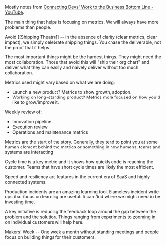 Mostly notes from [Connecting Devs' Work to the Business Bottom Line - YouTube](https://www.youtube.com/watch?v=MGe35BKuSO0&list=PL0cH8n2pFJ3u7jvJnWkpbdddNtkjAr0EW).

The main thing that helps is focusing on metrics. We will always have more problems than people.

Avoid [[Shipping Theatre]] -- in the absence of clarity (clear metrics, clear impact), we simply celebrate shipping things. You chase the deliverable, not the proof that it helps.

The most important things might be the hardest things. They might need the most collaboration. Those that avoid this will "ship their org chart" and deliver what they can easily and naively deliver without too much collaboration.

Metrics used might vary based on what we are doing:

- Launch a new product? Metrics to show growth, adoption.
- Working on long-standing product? Metrics more focused on how you'd like to grow/improve it.

Weekly review of:

- Innovation pipeline
- Execution review
- Operations and maintenance metrics

Metrics are the start of the story. Generally, they tend to point you at some human element behind the metrics or something in how humans, teams and systems are interacting

Cycle time is a key metric and it shows how quickly code is reaching the customer. Teams that have short cycle times are likely the most efficient.

Speed and resiliency are features in the current era of SaaS and highly connected systems.

Production incidents are an amazing learning tool. Blameless incident write-ups that focus on learning are useful. It can find where we might need to be investing time.

A key initiative is reducing the feedback loop around the gap between the problem and the solution. Things ranging from experiments to zooming in on individual customers will help here.

Makers' Week -- One week a month without standing meetings and people focus on building things for their customers.
